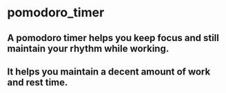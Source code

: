 # pomodoro_timer
## A pomodoro timer helps you keep focus and still maintain your rhythm while working.
## It helps you maintain a decent amount of work and rest time.
